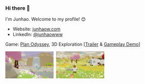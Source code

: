 ### Hi there 👋

I'm Junhao. Welcome to my profile! 😊

- Website: [junhaow.com](https://junhaow.com/about)
- LinkedIn: [@junhaowww](https://www.linkedin.com/in/junhaowww/)

Game: [Plan Odyssey](https://github.com/forkercat/StorageBaseWithoutCatNotice/blob/main/PlanOdyssey/%5BCS-526%5D%20Final%20Report.pdf), 3D Exploration [[Trailer](https://www.youtube.com/watch?v=TfVEHG0-VgU&ab_channel=Forkercat) & [Gameplay Demo](https://www.youtube.com/watch?v=Ie9Xrx9ZmJM&t=40s&ab_channel=Forkercat)]

<p align="left">
     <img src="resources/plan-odyssey-1.jpg" width="30%" alt="Plan Odyssey - Waterfall">&nbsp;
     <img src="resources/plan-odyssey-5.jpg" width="30%" alt="Plan Odyssey - Andoria">
</p>

<!--
**forkercat/forkercat** is a ✨ _special_ ✨ repository because its `README.md` (this file) appears on your GitHub profile.

Here are some ideas to get you started:

- 🔭 I’m currently working on ...
- 🌱 I’m currently learning ...
- 👯 I’m looking to collaborate on ...
- 🤔 I’m looking for help with ...
- 💬 Ask me about ...
- 📫 How to reach me: ...
- 😄 Pronouns: ...
- ⚡ Fun fact: ...
-->
